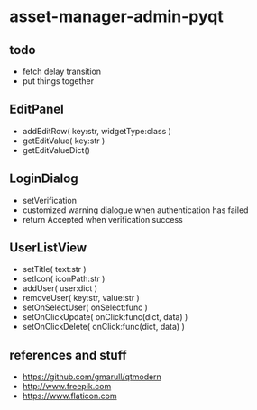# asset-manager-admin-pyqt

## todo
- fetch delay transition
- put things together

## EditPanel
- addEditRow( key:str, widgetType:class )
- getEditValue( key:str )
- getEditValueDict()

## LoginDialog
- setVerification
- customized warning dialogue when authentication has failed
- return Accepted when verification success 

## UserListView
- setTitle( text:str )
- setIcon( iconPath:str )
- addUser( user:dict )
- removeUser( key:str, value:str )
- setOnSelectUser( onSelect:func )
- setOnClickUpdate( onClick:func(dict, data) )
- setOnClickDelete( onClick:func(dict, data) )

## references and stuff
- https://github.com/gmarull/qtmodern
- http://www.freepik.com
- https://www.flaticon.com
